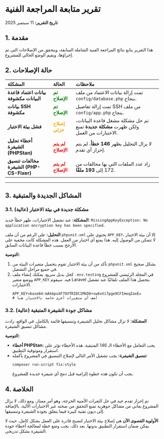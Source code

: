 # تقرير متابعة المراجعة الفنية

**تاريخ التقرير:** 11 سبتمبر 2025

## 1. مقدمة

هذا التقرير يتابع نتائج المراجعة الفنية الشاملة السابقة، ويتحقق من الإصلاحات التي تم إجراؤها، ويقيم الوضع الحالي للمشروع.

## 2. حالة الإصلاحات

| المشكلة | الحالة | ملاحظات |
| :--- | :--- | :--- |
| **بيانات اعتماد قاعدة البيانات مكشوفة** | <span style="color:green">**تم الإصلاح**</span> | تمت إزالة بيانات الاعتماد من ملف `config/database.php` بنجاح. |
| **بيانات SSH مكشوفة** | <span style="color:green">**تم الإصلاح**</span> | تمت إزالة تفاصيل SSH من ملف `config/app.php` بنجاح. |
| **فشل بيئة الاختبار** | <span style="color:orange">**إصلاح جزئي**</span> | تم حل مشكلة مشغل قاعدة البيانات، ولكن ظهرت **مشكلة جديدة** تمنع الاختبارات من العمل. |
| **أخطاء تحليل الشيفرة (PHPStan)** | <span style="color:red">**لم يتم الإصلاح**</span> | لا يزال التحليل يظهر **146 خطأ**، لم يتم إحراز أي تقدم. |
| **مخالفات تنسيق الشيفرة (PHP-CS-Fixer)** | <span style="color:red">**لم يتم الإصلاح**</span> | زاد عدد الملفات التي بها مخالفات من 172 إلى **193 ملفًا**. |

---

## 3. المشاكل الجديدة والمتبقية

### 3.1. مشكلة جديدة في بيئة الاختبار (عالية)

**المشكلة:** عند تشغيل الاختبارات، ظهر خطأ جديد: `MissingAppKeyException: No application encryption key has been specified`.

**التحليل:** على الرغم من أن ملف `phpunit.xml` يحتوي على `APP_KEY`، إلا أن بيئة الاختبار لا تتمكن من الوصول إليه. هذا يمنع أي اختبار من العمل. هذه المشكلة كانت مخفية على الأرجح بسبب خطأ قاعدة البيانات السابق.

**التوصية:**
1.  تأكد من أن بيئة الاختبار تقوم بتحميل متغيرات البيئة من `phpunit.xml` بشكل صحيح في جميع مراحل التشغيل.
2.  كحل بديل سريع، يمكنك إنشاء ملف `.env.testing` في المجلد الرئيسي للمشروع ووضع متغير `APP_KEY` فيه. سيقوم Laravel بتحميل هذا الملف تلقائيًا عند تشغيل الاختبارات.
    ```dotenv
    APP_KEY=base64:mAkbpuXF7OVTRIDCIMkD8+xw6xVi7pge9CFImeqZaxE=
    # أضف أي متغيرات أخرى خاصة بالاختبار هنا
    ```

### 3.2. مشاكل جودة الشيفرة المتبقية (عالية)

**المشكلة:** لا تزال مشاكل تحليل الشيفرة وتنسيقها قائمة بالكامل. في الواقع، زادت مشاكل تنسيق الشيفرة.

**التوصية:**
*   **أخطاء PHPStan:** يجب التعامل مع الأخطاء الـ 146 المتبقية. هذه الأخطاء تؤثر على استقرار وموثوقية التطبيق.
*   **تنسيق الشيفرة:** يجب تشغيل الأمر التالي لإصلاح التنسيق في المشروع بأكمله:
    ```bash
    composer run-script fix:style
    ```
    يجب أن تكون هذه خطوة إلزامية قبل دمج أي شيفرة جديدة للمشروع.

## 4. الخلاصة

تم إحراز تقدم جيد في حل الثغرات الأمنية الحرجة، وهو أمر ممتاز. ومع ذلك، لا يزال المشروع يعاني من مشاكل جوهرية تمنع التحقق من صحته عبر الاختبارات الآلية، بالإضافة إلى ديون تقنية كبيرة فيما يتعلق بجودة الشيفرة وتنسيقها.

**الأولوية القصوى الآن** هي إصلاح بيئة الاختبار لتصبح قادرة على العمل بشكل كامل، حيث لا يمكن ضمان استقرار التطبيق بدونها. بعد ذلك، يجب وضع خطة لمعالجة أخطاء جودة الشيفرة بشكل تدريجي.
